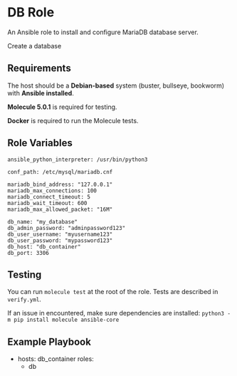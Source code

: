 DB Role
=========

An Ansible role to install and configure MariaDB database server.

Create a database

Requirements
------------

The host should be a **Debian-based** system (buster, bullseye, bookworm) with **Ansible installed**.

**Molecule 5.0.1** is required for testing.

**Docker** is required to run the Molecule tests.

Role Variables
--------------

```
ansible_python_interpreter: /usr/bin/python3

conf_path: /etc/mysql/mariadb.cnf

mariadb_bind_address: "127.0.0.1"
mariadb_max_connections: 100
mariadb_connect_timeout: 5
mariadb_wait_timeout: 600
mariadb_max_allowed_packet: "16M"

db_name: "my_database"
db_admin_password: "adminpassword123"
db_user_username: "myusername123"
db_user_password: "mypassword123"
db_host: "db_container"
db_port: 3306
```

Testing
-------

You can run `molecule test` at the root of the role. Tests are described in `verify.yml`.

If an issue in encountered, make sure dependencies are installed: `python3 -m pip install molecule ansible-core`

Example Playbook
----------------

- hosts: db_container
  roles:
     - db
